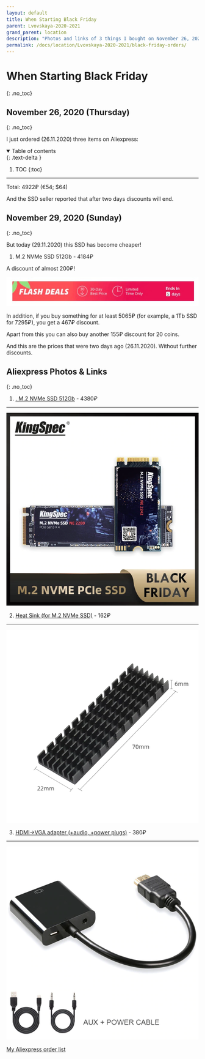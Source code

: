 ```yaml
---
layout: default
title: When Starting Black Friday
parent: Lvovskaya-2020-2021
grand_parent: location
description: "Photos and links of 3 things I bought on November 26, 2020 on Black Friday"
permalink: /docs/location/Lvovskaya-2020-2021/black-friday-orders/
---
```


# When Starting Black Friday
{: .no_toc}

## November 26, 2020 (Thursday)
{: .no_toc}

I just ordered (26.11.2020) three items on Aliexpress: 

<details open markdown="block">
  <summary>
    Table of contents
  </summary>
  {: .text-delta }

1. TOC
{:toc}
</details>

---

Total: 4922₽ (€54; $64)

And the SSD seller reported that after two days discounts will end.
## November 29, 2020 (Sunday)
{: .no_toc}

But today (29.11.2020) this SSD has become cheaper!

1. M.2 NVMe SSD 512Gb - 4184₽

 A discount of almost 200₽!

[![hot-deal](hot-deal-black-friday-aliexpress.jpg)](hot-deal-black-friday-aliexpress.jpg)

In addition, if you buy something for at least 5065₽ (for example, a 1Tb SSD for 7295₽), you get a 467₽ discount.

Apart from this you can also buy another 155₽ discount for 20 coins.

And this are the prices that were two days ago (26.11.2020). Without further discounts.

## Aliexpress Photos & Links
{: .no_toc}

1. [. M.2 NVMe SSD 512Gb](https://aliexpress.ru/item/32847169083.html?cv=815660&af=205380&utm_campaign=205380&aff_platform=link-c-tool&utm_medium=cpa&sk=mr6wR6CC&aff_trace_key=8fdfbd25346e41a1999b627179d14b1e-1606479893486-02170-mr6wR6CC&dp=25ba1848a13d9061635b53c8f8eedc4b&terminal_id=b5d4c8214650400883a6bb062ce6397f&utm_source=admitad&utm_content=815660) - 4380₽
----
[![M.2-NVMe-SSD](KingSpec-M2-NVMe-ssd-PCIe.jpg)](KingSpec-M2-NVMe-ssd-PCIe.jpg)

2. [Heat Sink (for M.2 NVMe SSD)](https://aliexpress.ru/item/4001062118667.html?spm=a2g0s.9042311.0.0.384533edvvLOiB) - 162₽
---- 
[![heat-sink](M-2-NGFF-heat-sink.jpg)](M-2-NGFF-heat-sink.jpg)

3. [HDMI->VGA adapter (+audio, +power plugs)](https://aliexpress.ru/item/32864796089.html?spm=a2g0s.9042311.0.0.384533edvvLOiB) - 380₽
---- 
[![HDMI-VGA-adapter](hdmi-vga-adapter.jpg)](hdmi-vga-adapter.jpg)

[My Aliexpress order list](https://trade.aliexpress.ru/orderList.htm?spm=a2g0o.cart.1000002.13.5dcd3c00IvXwEr&tracelog=ws_topbar&tsp=1606407098548)
